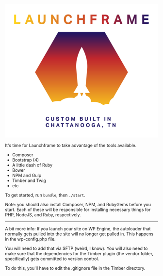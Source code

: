 ![](wp-content/themes/launchframe/screenshot.png)

It's time for Launchframe to take advantage of the tools available.

- Composer
- Bootstrap (4)
- A little dash of Ruby
- Bower
- NPM and Gulp
- Timber and Twig
- etc


To get started, run `bundle`, then `./start`.

Note: you should also install Composer, NPM, and RubyGems before you start. Each of these will be responsible for installing necessary things for PHP, NodeJS, and Ruby, respectively.

---

A bit more info: If you launch your site on WP Engine, the autoloader that normally gets pulled into the site will no longer get pulled in. This happens in the wp-config.php file.

You will need to add that via SFTP (weird, I know). You will also need to make sure that the dependencies for the Timber plugin (the vendor folder, specifically) gets committed to version control.

To do this, you'll have to edit the .gitignore file in the Timber directory.

